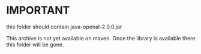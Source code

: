 # IMPORTANT
this folder should contain java-openal-2.0.0.jar

This archive is not yet available on maven. Once the library is available there this folder will be gone. 
